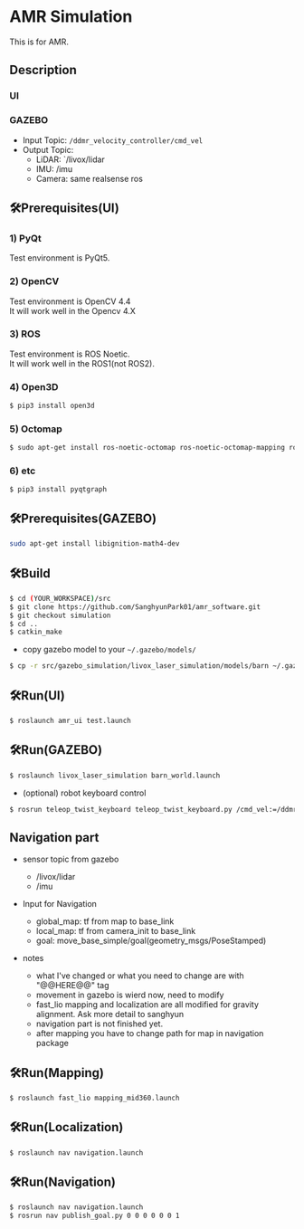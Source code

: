# AMR Simulation
This is for AMR.

## Description
### UI
### GAZEBO
- Input Topic: `/ddmr_velocity_controller/cmd_vel`
- Output Topic: 
    - LiDAR: `/livox/lidar
    - IMU: /imu
    - Camera: same realsense ros

## 🛠️Prerequisites(UI)
### 1) PyQt
Test environment is PyQt5.

### 2) OpenCV
Test environment is OpenCV 4.4  
It will work well in the Opencv 4.X

### 3) ROS
Test environment is ROS Noetic.  
It will work well in the ROS1(not ROS2).  

### 4) Open3D
```bash
$ pip3 install open3d
```

### 5) Octomap
```bash
$ sudo apt-get install ros-noetic-octomap ros-noetic-octomap-mapping ros-noetic-octomap-msgs ros-noetic-octomap-ros ros-noetic-octomap-rviz-plugins ros-noetic-octomap-server
```  

### 6) etc
```
$ pip3 install pyqtgraph
```

## 🛠️Prerequisites(GAZEBO)
```bash
sudo apt-get install libignition-math4-dev
```

## 🛠️Build
```bash
$ cd (YOUR_WORKSPACE)/src
$ git clone https://github.com/SanghyunPark01/amr_software.git
$ git checkout simulation
$ cd ..
$ catkin_make
```  

- copy gazebo model to your `~/.gazebo/models/`
```bash
$ cp -r src/gazebo_simulation/livox_laser_simulation/models/barn ~/.gazebo/models/
```

## 🛠️Run(UI)
```bash
$ roslaunch amr_ui test.launch
```
## 🛠️Run(GAZEBO)
```bash
$ roslaunch livox_laser_simulation barn_world.launch
```
- (optional) robot keyboard control
```bash
$ rosrun teleop_twist_keyboard teleop_twist_keyboard.py /cmd_vel:=/ddmr_velocity_controller/cmd_vel
```


## Navigation part
- sensor topic from gazebo
    - /livox/lidar
    - /imu

- Input for Navigation
    - global_map: tf from map to base_link
    - local_map: tf from camera_init to base_link
    - goal: move_base_simple/goal(geometry_msgs/PoseStamped)

- notes
    - what I've changed or what you need to change are with "@@HERE@@" tag
    - movement in gazebo is wierd now, need to modify
    - fast_lio mapping and localization are all modified for gravity alignment. Ask more detail to sanghyun
    - navigation part is not finished yet. 
    - after mapping you have to change path for map in navigation package
        

## 🛠️Run(Mapping)

```bash
$ roslaunch fast_lio mapping_mid360.launch
```

## 🛠️Run(Localization)

```bash
$ roslaunch nav navigation.launch
```


## 🛠️Run(Navigation)

```bash
$ roslaunch nav navigation.launch
$ rosrun nav publish_goal.py 0 0 0 0 0 0 1
```
